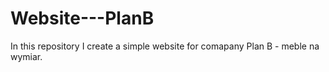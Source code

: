 # Website---PlanB

In this repository I create a simple website for comapany Plan B - meble na wymiar.

